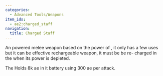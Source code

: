 ```yaml
---
categories:
  - Advanced Tools/Weapons
item_ids:
  - ae2:charged_staff
navigation:
  title: Charged Staff
---
```


An powered melee weapon based on the power of <ItemLink
id="charged_certus_quartz_crystal"/>, it only
has a few uses but it can be effective rechargeable weapon, it must be be re-
charged in the <ItemLink id="charger"/> when its
power is depleted.

The <ItemLink id="charged_staff"/> Holds 8k ae
in it battery using 300 ae per attack.

<RecipeFor id="charged_staff" />
